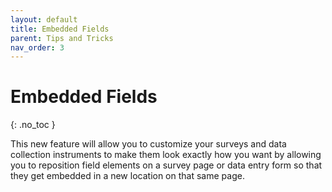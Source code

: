 ```yaml
---
layout: default
title: Embedded Fields
parent: Tips and Tricks
nav_order: 3
---
```


# Embedded Fields
{: .no_toc }

This new feature will allow you to customize your surveys and data collection instruments to make them look exactly how you want by 
allowing you to reposition field elements on a survey page or data entry form so that they get embedded in a new location on that same page.
